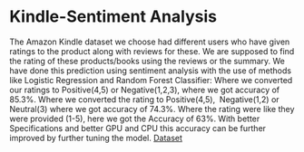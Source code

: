 # Kindle-Sentiment Analysis
The Amazon Kindle dataset we choose had different users who have given ratings to the product along with reviews for these. We are supposed to find the rating of these products/books using the reviews or the summary. We have done this prediction using sentiment analysis with the use of methods like Logistic Regression and Random Forest Classifier:
Where we converted our ratings to Positive(4,5) or Negative(1,2,3), where we got accuracy of 85.3%.
Where we converted the rating to Positive(4,5),  Negative(1,2) or Neutral(3) where we got accuracy of 74.3%.
Where the rating were like they were provided (1-5), here we got the Accuracy of 63%. With better Specifications and better GPU and CPU this accuracy can be further improved by further tuning the model.
[Dataset](https://www.kaggle.com/datasets/bharadwaj6/kindle-reviews)
